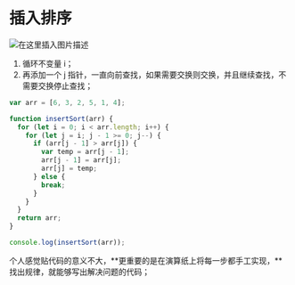# 插入排序

![在这里插入图片描述](https://img-blog.csdnimg.cn/20210201150719347.png?x-oss-process=image/watermark,type_ZmFuZ3poZW5naGVpdGk,shadow_10,text_aHR0cHM6Ly9ibG9nLmNzZG4ubmV0L1pIZ29nb2dvaGE=,size_16,color_FFFFFF,t_70)

1. 循环不变量 i；
2. 再添加一个 j 指针，一直向前查找，如果需要交换则交换，并且继续查找，不需要交换停止查找；

```js
var arr = [6, 3, 2, 5, 1, 4];

function insertSort(arr) {
  for (let i = 0; i < arr.length; i++) {
    for (let j = i; j - 1 >= 0; j--) {
      if (arr[j - 1] > arr[j]) {
        var temp = arr[j - 1];
        arr[j - 1] = arr[j];
        arr[j] = temp;
      } else {
        break;
      }
    }
  }
  return arr;
}

console.log(insertSort(arr));
```

个人感觉贴代码的意义不大，**更重要的是在演算纸上将每一步都手工实现，**找出规律，就能够写出解决问题的代码；
